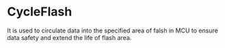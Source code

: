 # CycleFlash
It is used to circulate data into the specified area of falsh in MCU to ensure data safety and extend the life of flash area.

